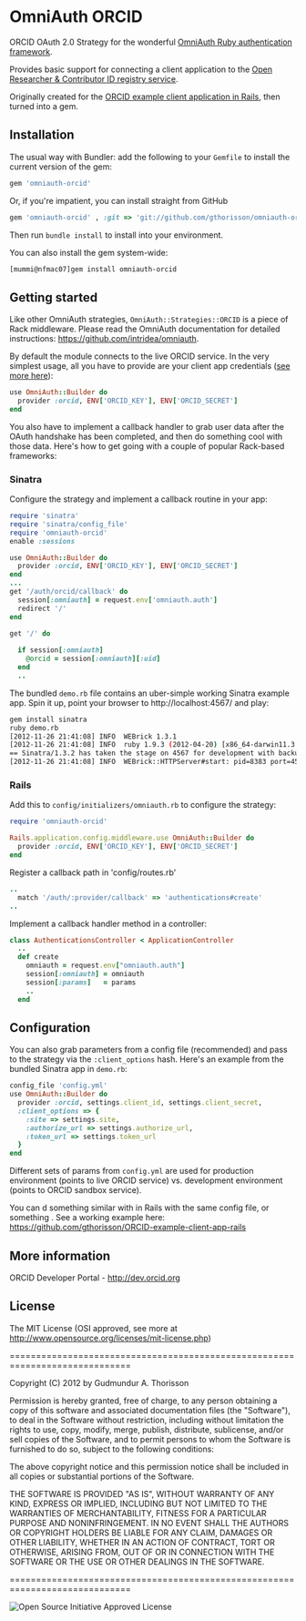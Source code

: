 # OmniAuth ORCID

ORCID OAuth 2.0 Strategy for the wonderful [OmniAuth Ruby authentication framework](http://www.omniauth.org).

Provides basic support for connecting a client application to the [Open Researcher & Contributor ID registry service](http://about.orcid.org).

Originally created for the [ORCID example client application in Rails](https://github.com/gthorisson/ORCID-example-client-app-rails), then turned into a gem.



## Installation

The usual way with Bundler: add the following to your `Gemfile` to install the current version of the gem:

```ruby
gem 'omniauth-orcid'
```

Or, if you're impatient, you can install straight from GitHub

```ruby
gem 'omniauth-orcid' , :git => 'git://github.com/gthorisson/omniauth-orcid.git'
```

Then run `bundle install` to install into your environment.

You can also install the gem system-wide:

```bash
[mummi@nfmac07]gem install omniauth-orcid
```

## Getting started

Like other OmniAuth strategies, `OmniAuth::Strategies::ORCID` is a piece of Rack middleware. Please read the OmniAuth documentation for detailed instructions: https://github.com/intridea/omniauth.


By default the module connects to the live ORCID service. In the very simplest usage, all you have to provide are your client app credentials ([see more here](http://support.orcid.org/knowledgebase/articles/116739)):

```ruby
use OmniAuth::Builder do
  provider :orcid, ENV['ORCID_KEY'], ENV['ORCID_SECRET']
end
```

You also have to implement a callback handler to grab user data after the OAuth handshake has been completed, and then do something cool with those data. Here's how to get going with a couple of popular Rack-based frameworks:


### Sinatra


Configure the strategy and implement a callback routine in your app:

```ruby
require 'sinatra'
require 'sinatra/config_file'
require 'omniauth-orcid'
enable :sessions

use OmniAuth::Builder do
  provider :orcid, ENV['ORCID_KEY'], ENV['ORCID_SECRET']
end
...
get '/auth/orcid/callback' do
  session[:omniauth] = request.env['omniauth.auth']
  redirect '/'
end

get '/' do
  
  if session[:omniauth]
    @orcid = session[:omniauth][:uid]
  end
  ..
```

The bundled `demo.rb` file contains an uber-simple working Sinatra example app. Spin it up, point your browser to http://localhost:4567/ and play:

```bash
gem install sinatra
ruby demo.rb
[2012-11-26 21:41:08] INFO  WEBrick 1.3.1
[2012-11-26 21:41:08] INFO  ruby 1.9.3 (2012-04-20) [x86_64-darwin11.3.0]
== Sinatra/1.3.2 has taken the stage on 4567 for development with backup from WEBrick
[2012-11-26 21:41:08] INFO  WEBrick::HTTPServer#start: pid=8383 port=4567

```


### Rails 


Add this to `config/initializers/omniauth.rb` to configure the strategy:

```ruby
require 'omniauth-orcid'

Rails.application.config.middleware.use OmniAuth::Builder do
  provider :orcid, ENV['ORCID_KEY'], ENV['ORCID_SECRET']
end
```

Register a callback path in 'config/routes.rb'

```ruby
..
  match '/auth/:provider/callback' => 'authentications#create'
..
```

Implement a callback handler method in a controller:

```ruby
class AuthenticationsController < ApplicationController
  ..
  def create
    omniauth = request.env["omniauth.auth"]
    session[:omniauth] = omniauth
    session[:params]   = params
    ..
  end
```



## Configuration

You can also grab parameters from a config file (recommended) and pass to the strategy via the `:client_options` hash. Here's an example from the bundled Sinatra app in `demo.rb`:

```ruby
config_file 'config.yml'
use OmniAuth::Builder do
  provider :orcid, settings.client_id, settings.client_secret, 
  :client_options => {
    :site => settings.site, 
    :authorize_url => settings.authorize_url,
    :token_url => settings.token_url
  }
end

```

Different sets of params from `config.yml` are used for production environment (points to live ORCID service) vs. development environment (points to ORCID sandbox service).

You can d something similar with in Rails with the same config file, or something . See a working example here: https://github.com/gthorisson/ORCID-example-client-app-rails



## More information 

ORCID Developer Portal - http://dev.orcid.org




## License

The MIT License (OSI approved, see more at http://www.opensource.org/licenses/mit-license.php)

=============================================================================

Copyright (C) 2012 by Gudmundur A. Thorisson

Permission is hereby granted, free of charge, to any person obtaining a copy
of this software and associated documentation files (the "Software"), to deal
in the Software without restriction, including without limitation the rights
to use, copy, modify, merge, publish, distribute, sublicense, and/or sell
copies of the Software, and to permit persons to whom the Software is
furnished to do so, subject to the following conditions:

The above copyright notice and this permission notice shall be included in
all copies or substantial portions of the Software.

THE SOFTWARE IS PROVIDED "AS IS", WITHOUT WARRANTY OF ANY KIND, EXPRESS OR
IMPLIED, INCLUDING BUT NOT LIMITED TO THE WARRANTIES OF MERCHANTABILITY,
FITNESS FOR A PARTICULAR PURPOSE AND NONINFRINGEMENT. IN NO EVENT SHALL THE
AUTHORS OR COPYRIGHT HOLDERS BE LIABLE FOR ANY CLAIM, DAMAGES OR OTHER
LIABILITY, WHETHER IN AN ACTION OF CONTRACT, TORT OR OTHERWISE, ARISING FROM,
OUT OF OR IN CONNECTION WITH THE SOFTWARE OR THE USE OR OTHER DEALINGS IN
THE SOFTWARE.

=============================================================================

![Open Source Initiative Approved License](http://www.opensource.org/trademarks/opensource/web/opensource-110x95.jpg)
